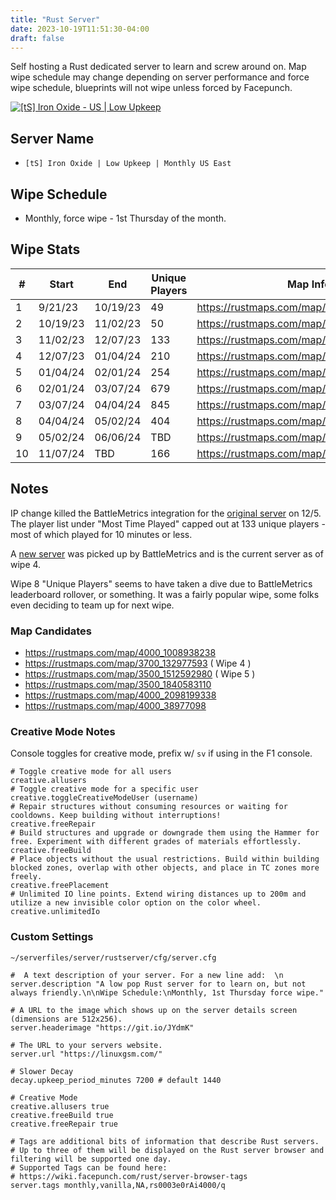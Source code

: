 ```yaml
---
title: "Rust Server"
date: 2023-10-19T11:51:30-04:00
draft: false
---
```


Self hosting a Rust dedicated server to learn and screw around on. 
Map wipe schedule may change depending on server performance and force wipe schedule, blueprints will not wipe unless forced by Facepunch.

[![[tS] Iron Oxide - US | Low Upkeep](https://cdn.battlemetrics.com/b/horizontal500x80px/24761720.png?foreground=%23EEEEEE&background=%23222222&lines=%23333333&linkColor=%231185ec&chartColor=%23FF0700)](https://www.battlemetrics.com/servers/rust/24761720)

## Server Name

- `[tS] Iron Oxide | Low Upkeep | Monthly US East`

## Wipe Schedule

- Monthly, force wipe - 1st Thursday of the month.

## Wipe Stats

| #   | Start    | End      | Unique Players | Map Info                                 |
| --- | -------- | -------- | -------------- | ---------------------------------------- |
| 1   | 9/21/23  | 10/19/23 | 49             | https://rustmaps.com/map/4250_66972398   |
| 2   | 10/19/23 | 11/02/23 | 50             | https://rustmaps.com/map/3500_1393213226 |
| 3   | 11/02/23 | 12/07/23 | 133            | https://rustmaps.com/map/3700_325381121  |
| 4   | 12/07/23 | 01/04/24 | 210            | https://rustmaps.com/map/3700_132977593  |
| 5   | 01/04/24 | 02/01/24 | 254            | https://rustmaps.com/map/3500_1512592980 |
| 6   | 02/01/24 | 03/07/24 | 679            | https://rustmaps.com/map/3500_1423566289 |
| 7   | 03/07/24 | 04/04/24 | 845            | https://rustmaps.com/map/3500_1684990273 |
| 8   | 04/04/24 | 05/02/24 | 404            | https://rustmaps.com/map/3500_480540019  |
| 9   | 05/02/24 | 06/06/24 | TBD            | https://rustmaps.com/map/4000_38977098   |
| 10  | 11/07/24 | TBD      | 166            | https://rustmaps.com/map/4000_1052569440 |


## Notes

IP change killed the BattleMetrics integration for the [original server](https://www.battlemetrics.com/servers/rust/23805986) on 12/5. The player list under "Most Time Played" capped out at 133 unique players - most of which played for 10 minutes or less.

A [new server](https://www.battlemetrics.com/servers/rust/24761720) was picked up by BattleMetrics and is the current server as of wipe 4.

Wipe 8 "Unique Players" seems to have taken a dive due to BattleMetrics leaderboard rollover, or something. It was a fairly popular wipe, some folks even deciding to team up for next wipe.

### Map Candidates

* https://rustmaps.com/map/4000_1008938238
* https://rustmaps.com/map/3700_132977593 ( Wipe 4 )
* https://rustmaps.com/map/3500_1512592980 ( Wipe 5 )
* https://rustmaps.com/map/3500_1840583110
* https://rustmaps.com/map/4000_2098199338
* https://rustmaps.com/map/4000_38977098

### Creative Mode Notes

Console toggles for creative mode, prefix w/ `sv` if using in the F1 console.

```shell
# Toggle creative mode for all users
creative.allusers 
# Toggle creative mode for a specific user
creative.toggleCreativeModeUser (username)
# Repair structures without consuming resources or waiting for cooldowns. Keep building without interruptions!
creative.freeRepair
# Build structures and upgrade or downgrade them using the Hammer for free. Experiment with different grades of materials effortlessly.
creative.freeBuild
# Place objects without the usual restrictions. Build within building blocked zones, overlap with other objects, and place in TC zones more freely.
creative.freePlacement
# Unlimited IO line points. Extend wiring distances up to 200m and utilize a new invisible color option on the color wheel.
creative.unlimitedIo
```

### Custom Settings


`~/serverfiles/server/rustserver/cfg/server.cfg`

```shell
#  A text description of your server. For a new line add:  \n
server.description "A low pop Rust server for to learn on, but not always friendly.\n\nWipe Schedule:\nMonthly, 1st Thursday force wipe."

# A URL to the image which shows up on the server details screen (dimensions are 512x256).
server.headerimage "https://git.io/JYdmK"

# The URL to your servers website.
server.url "https://linuxgsm.com/"

# Slower Decay
decay.upkeep_period_minutes 7200 # default 1440

# Creative Mode
creative.allusers true
creative.freeBuild true
creative.freeRepair true

# Tags are additional bits of information that describe Rust servers.
# Up to three of them will be displayed on the Rust server browser and filtering will be supported one day.
# Supported Tags can be found here:
# https://wiki.facepunch.com/rust/server-browser-tags
server.tags monthly,vanilla,NA,rs0003e0rAi4000/q
```